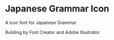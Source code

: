 # Japanese Grammar Icon
A icon font for Japanese Grammar

Buliding by Font Creator and Adobe Illustrator.
